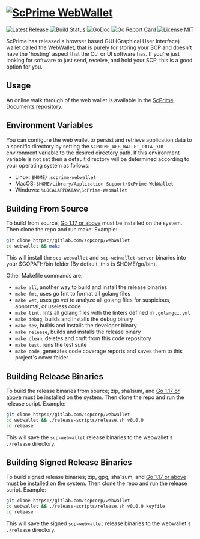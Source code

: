 # [![ScPrime WebWallet][ScPrime Logo]][ScPrime]

[![Latest Release][Latest Release Badge]][Latest Releases]
[![Build Status][Build Status Badge]][Commit History]
[![GoDoc][GoDoc Badge]][GoDoc SCP Corp Web Wallet]
[![Go Report Card][Go Report Card Badge]][Go Report Card SCP Corp Web Wallet]
[![License MIT][License Badge]][License Details]

ScPrime has released a browser based GUI (Graphical User Interface) wallet called the WebWallet, that is purely for storing your SCP and doesn't have the 'hosting' aspect that the CLI or UI software has. If you're just looking for software to just send, receive, and hold your SCP, this is a good option for you.

Usage
-----

An online walk through of the web wallet is available in the [ScPrime Documents repository][].

Environment Variables
---------------------

You can configure the web wallet to persist and retrieve application data to a specific directory by setting the `SCPRIME_WEB_WALLET_DATA_DIR` environment variable to the desired directory path. If this environment variable is not set then a default directory will be determined according to your operating system as follows:
  * Linux:   `$HOME/.scprime-webwallet`
  * MacOS:   `$HOME/Library/Application Support/ScPrime-WebWallet`
  * Windows: `%LOCALAPPDATA%\ScPrime-WebWallet`

Building From Source
--------------------

To build from source, [Go 1.17 or above][] must be installed on the system. Then clone the repo and run make. Example:

```sh
git clone https://gitlab.com/scpcorp/webwallet
cd webwallet && make
```

This will install the `scp-webwallet` and `scp-webwallet-server` binaries into your $GOPATH/bin folder (By default, this is $HOME/go/bin).

Other Makefile commands are:
* `make all`, another way to build and install the release binaries
* `make fmt`, uses go fmt to format all golang files
* `make vet`, uses go vet to analyze all golang files for suspicious, abnormal, or useless code
* `make lint`, lints all golang files with the linters defined in `.golangci.yml`
* `make debug`, builds and installs the debug binary
* `make dev`, builds and installs the developer binary
* `make release`, builds and installs the release binary
* `make clean`, deletes and cruft from this code repository
* `make test`, runs the test suite
* `make code`, generates code coverage reports and saves them to this project's cover folder

Building Release Binaries
-------------------------

To build the release binaries from source; zip, sha1sum, and [Go 1.17 or above][] must be installed on the system. Then clone the repo and run the release script. Example:

```sh
git clone https://gitlab.com/scpcorp/webwallet
cd webwallet && ./release-scripts/release.sh v0.0.0
cd release
```

This will save the `scp-webwallet` release binaries to the webwallet's `./release` directory.

Building Signed Release Binaries
--------------------------------

To build signed release binaries; zip, gpg, sha1sum, and [Go 1.17 or above][] must be installed on the system. Then clone the repo and run the release script. Example:
```sh
git clone https://gitlab.com/scpcorp/webwallet
cd webwallet && ./release-scripts/release.sh v0.0.0 keyfile
cd release
```

This will save the signed `scp-webwallet` release binaries to the webwallet's `./release` directory.

[ScPrime]: https://scpri.me
[ScPrime Logo]: https://scpri.me/imagestore/SPRho_256x256.png
[Latest Release Badge]: https://gitlab.com/scpcorp/webwallet/-/badges/release.svg
[Latest Releases]: https://gitlab.com/scpcorp/webwallet/-/releases
[Build Status Badge]: https://gitlab.com/scpcorp/webwallet/badges/main/pipeline.svg
[Commit History]: https://gitlab.com/scpcorp/webwallet/commits/main
[GoDoc Badge]: https://godoc.org/gitlab.com/scpcorp/webwallet?status.svg
[GoDoc SCP Corp Web Wallet]: https://godoc.org/gitlab.com/scpcorp/webwallet
[Go Report Card Badge]: https://goreportcard.com/badge/gitlab.com/scpcorp/webwallet
[Go Report Card SCP Corp Web Wallet]: https://goreportcard.com/report/gitlab.com/scpcorp/webwallet
[License Badge]: https://img.shields.io/badge/License-MIT-brightgreen.svg
[License Details]: https://gitlab.com/scpcorp/webwallet/-/blob/main/LICENSE
[ScPrime Documents repository]: https://docs.scpri.me/software/webwallet
[Go 1.17 or above]: https://golang.org/doc/install



